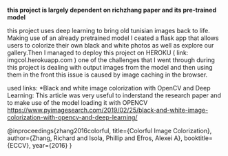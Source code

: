 
**this project is largely dependent on richzhang paper and its pre-trained model**

this project uses deep learning to bring old tunisian images back to life. Making use of an already pretrained model I ceated a flask app that allows users to colorize their own black and white photos as well as explore our gallery.Then I managed to deploy this project on HEROKU ( link: imgcol.herokuapp.com )
one of the challenges that I went  through during this project is dealing with output images from the model and then using them in the front this  issue is caused by image caching in the browser.

used links:
  *Black and white image colorization with OpenCV and Deep Learning: This article was very useful to inderstand the research paper  and to make use of the model loading it with OPENCV
https://www.pyimagesearch.com/2019/02/25/black-and-white-image-colorization-with-opencv-and-deep-learning/

@inproceedings{zhang2016colorful,
  title={Colorful Image Colorization},
  author={Zhang, Richard and Isola, Phillip and Efros, Alexei A},
  booktitle={ECCV},
  year={2016}
}


